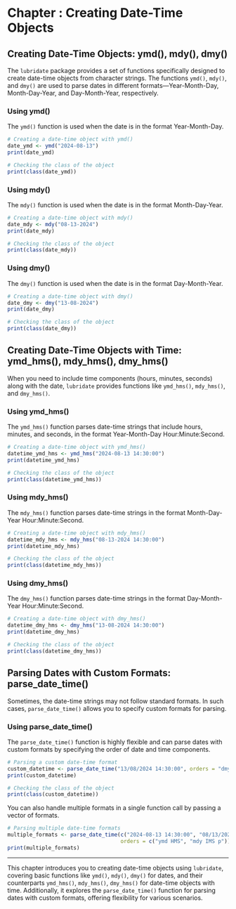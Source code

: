 # Chapter : Creating Date-Time Objects

## Creating Date-Time Objects: ymd(), mdy(), dmy()

The `lubridate` package provides a set of functions specifically designed to create date-time objects from character strings. The functions `ymd()`, `mdy()`, and `dmy()` are used to parse dates in different formats—Year-Month-Day, Month-Day-Year, and Day-Month-Year, respectively.

### Using ymd()

The `ymd()` function is used when the date is in the format Year-Month-Day.

```r
# Creating a date-time object with ymd()
date_ymd <- ymd("2024-08-13")
print(date_ymd)

# Checking the class of the object
print(class(date_ymd))
```

### Using mdy()

The `mdy()` function is used when the date is in the format Month-Day-Year.

```r
# Creating a date-time object with mdy()
date_mdy <- mdy("08-13-2024")
print(date_mdy)

# Checking the class of the object
print(class(date_mdy))
```

### Using dmy()

The `dmy()` function is used when the date is in the format Day-Month-Year.

```r
# Creating a date-time object with dmy()
date_dmy <- dmy("13-08-2024")
print(date_dmy)

# Checking the class of the object
print(class(date_dmy))
```

## Creating Date-Time Objects with Time: ymd_hms(), mdy_hms(), dmy_hms()

When you need to include time components (hours, minutes, seconds) along with the date, `lubridate` provides functions like `ymd_hms()`, `mdy_hms()`, and `dmy_hms()`.

### Using ymd_hms()

The `ymd_hms()` function parses date-time strings that include hours, minutes, and seconds, in the format Year-Month-Day Hour:Minute:Second.

```r
# Creating a date-time object with ymd_hms()
datetime_ymd_hms <- ymd_hms("2024-08-13 14:30:00")
print(datetime_ymd_hms)

# Checking the class of the object
print(class(datetime_ymd_hms))
```

### Using mdy_hms()

The `mdy_hms()` function parses date-time strings in the format Month-Day-Year Hour:Minute:Second.

```r
# Creating a date-time object with mdy_hms()
datetime_mdy_hms <- mdy_hms("08-13-2024 14:30:00")
print(datetime_mdy_hms)

# Checking the class of the object
print(class(datetime_mdy_hms))
```

### Using dmy_hms()

The `dmy_hms()` function parses date-time strings in the format Day-Month-Year Hour:Minute:Second.

```r
# Creating a date-time object with dmy_hms()
datetime_dmy_hms <- dmy_hms("13-08-2024 14:30:00")
print(datetime_dmy_hms)

# Checking the class of the object
print(class(datetime_dmy_hms))
```

## Parsing Dates with Custom Formats: parse_date_time()

Sometimes, the date-time strings may not follow standard formats. In such cases, `parse_date_time()` allows you to specify custom formats for parsing.

### Using parse_date_time()

The `parse_date_time()` function is highly flexible and can parse dates with custom formats by specifying the order of date and time components.

```r
# Parsing a custom date-time format
custom_datetime <- parse_date_time("13/08/2024 14:30:00", orders = "dmy HMS")
print(custom_datetime)

# Checking the class of the object
print(class(custom_datetime))
```

You can also handle multiple formats in a single function call by passing a vector of formats.

```r
# Parsing multiple date-time formats
multiple_formats <- parse_date_time(c("2024-08-13 14:30:00", "08/13/2024 02:30:00 PM"),
                                    orders = c("ymd HMS", "mdy IMS p"))
print(multiple_formats)
```

---

This chapter introduces you to creating date-time objects using `lubridate`, covering basic functions like `ymd()`, `mdy()`, `dmy()` for dates, and their counterparts `ymd_hms()`, `mdy_hms()`, `dmy_hms()` for date-time objects with time. Additionally, it explores the `parse_date_time()` function for parsing dates with custom formats, offering flexibility for various scenarios.
